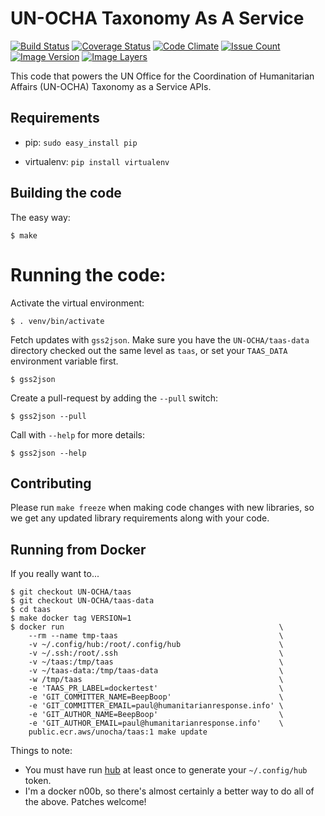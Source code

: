 # UN-OCHA Taxonomy As A Service

[![Build Status](https://travis-ci.com/UN-OCHA/taas.svg?branch=master)](https://travis-ci.com/UN-OCHA/taas)
[![Coverage Status](https://coveralls.io/repos/github/UN-OCHA/taas/badge.svg?branch=master)](https://coveralls.io/github/UN-OCHA/taas)
[![Code Climate](https://lima.codeclimate.com/github/UN-OCHA/taas/badges/gpa.svg)](https://lima.codeclimate.com/github/UN-OCHA/taas)
[![Issue Count](https://lima.codeclimate.com/github/UN-OCHA/taas/badges/issue_count.svg)](https://lima.codeclimate.com/github/UN-OCHA/taas)
[![Image Version](https://images.microbadger.com/badges/version/unocha/taas.svg)](https://microbadger.com/images/unocha/taas)
[![Image Layers](https://images.microbadger.com/badges/image/unocha/taas.svg)](https://microbadger.com/images/unocha/taas)

This code that powers the UN Office for the Coordination of Humanitarian Affairs (UN-OCHA)
Taxonomy as a Service APIs.

## Requirements

* pip: `sudo easy_install pip`

* virtualenv: `pip install virtualenv`

## Building the code

The easy way:

    $ make

# Running the code:

Activate the virtual environment:

    $ . venv/bin/activate

Fetch updates with `gss2json`. Make sure you have the `UN-OCHA/taas-data` directory checked
out the same level as `taas`, or set your `TAAS_DATA` environment variable first.

    $ gss2json

Create a pull-request by adding the `--pull` switch:

    $ gss2json --pull

Call with `--help` for more details:

    $ gss2json --help

## Contributing

Please run `make freeze` when making code changes with new libraries, so we get any updated
library requirements along with your code.

## Running from Docker

If you really want to...

```
$ git checkout UN-OCHA/taas
$ git checkout UN-OCHA/taas-data
$ cd taas
$ make docker tag VERSION=1
$ docker run                                                \
    --rm --name tmp-taas                                    \
    -v ~/.config/hub:/root/.config/hub                      \
    -v ~/.ssh:/root/.ssh                                    \
    -v ~/taas:/tmp/taas                                     \
    -v ~/taas-data:/tmp/taas-data                           \
    -w /tmp/taas                                            \
    -e 'TAAS_PR_LABEL=dockertest'                           \
    -e 'GIT_COMMITTER_NAME=BeepBoop'                        \
    -e 'GIT_COMMITTER_EMAIL=paul@humanitarianresponse.info' \
    -e 'GIT_AUTHOR_NAME=BeepBoop'                           \
    -e 'GIT_AUTHOR_EMAIL=paul@humanitarianresponse.info'    \
    public.ecr.aws/unocha/taas:1 make update
```

Things to note:

- You must have run [hub](https://github.com/github/hub) at least once to generate your `~/.config/hub` token.
- I'm a docker n00b, so there's almost certainly a better way to do all of the above. Patches welcome!
